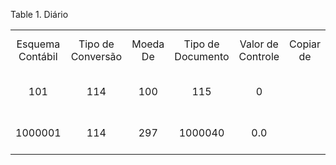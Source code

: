 <div id="d255828e1" class="table">

<div class="table-title">

Table 1. Diário

</div>

<div class="table-contents">

|                  |                   |          |                   |                   |           |                      |      |                       |                       |              |                   |                     |                     |           |                          |             |         |          |          |         |                    |            |                   |                 |                |               |               |
| :--------------: | :---------------: | :------: | :---------------: | :---------------: | :-------: | :------------------: | :--: | :-------------------: | :-------------------: | :----------: | :---------------: | :-----------------: | :-----------------: | :-------: | :----------------------: | :---------: | :-----: | :------: | :------: | :-----: | :----------------: | :--------: | :---------------: | :-------------: | :------------: | :-----------: | :-----------: |
| Esquema Contábil | Tipo de Conversão | Moeda De | Tipo de Documento | Valor de Controle | Copiar de | Período (Ano Fiscal) | Taxa |     Data da Conta     |   Data do Documento   |  Descrição   | Ação do Documento | Estado do Documento | Número do Documento | Orçamento | Categoria de Razão Geral | Lote Diário | Diário  | Aprovado | Impresso | Lançado | Tipo de Lançamento | Processado |   Processado Em   | Processar Agora | ID de Reversão | Crédito Total | Débito Total  |
|       101        |        114        |   100    |        115        |         0         |           |         155          |  1   | 2002-08-10 00:00:00.0 | 2002-08-10 00:00:00.0 | Intercompany |        \--        |         CO          |        1001         |           |           108            |     100     |   100   |   true   |  false   |  true   |         A          |    true    |   1029022829000   |      false      |                |      100      |      100      |
|     1000001      |        114        |   297    |      1000040      |        0.0        |           |       5000024        | 1.0  | 2018-01-31 00:00:00.0 | 2018-01-31 00:00:00.0 |    teste     |        CO         |         IP          |          1          |           |            0             |             | 5000000 |   true   |  false   |  false  |         C          |   false    | 1518443833960.961 |      false      |                | 72.3700000000 | 72.3700000000 |

</div>

</div>
